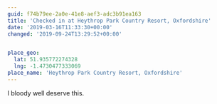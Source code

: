 ```yaml
---
guid: f74b79ee-2a0e-41e8-aef3-adc3b91ea163
title: 'Checked in at Heythrop Park Country Resort, Oxfordshire'
date: '2019-03-16T11:33:30+00:00'
changed: '2019-09-24T13:29:52+00:00'


place_geo:
  lat: 51.935772274328
  lng: -1.4730477333069
place_name: 'Heythrop Park Country Resort, Oxfordshire'
---
```


I bloody well deserve this. 
